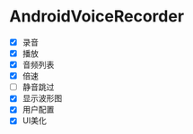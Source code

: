 # AndroidVoiceRecorder
- [x] 录音
- [x] 播放
- [x] 音频列表
- [x] 倍速
- [ ] 静音跳过
- [x] 显示波形图
- [x] 用户配置
- [x] UI美化
